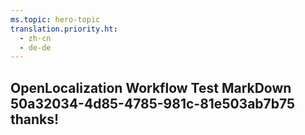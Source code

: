 ```yaml
---
ms.topic: hero-topic
translation.priority.ht: 
  - zh-cn
  - de-de
---
```

## OpenLocalization Workflow Test MarkDown 50a32034-4d85-4785-981c-81e503ab7b75 thanks!
